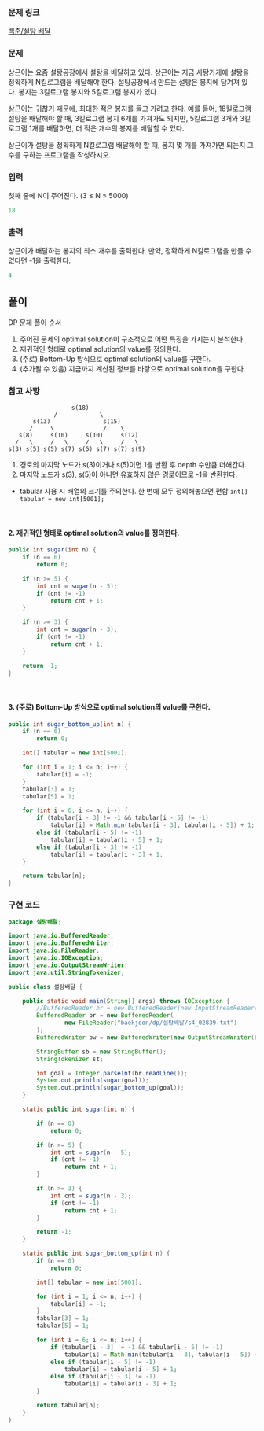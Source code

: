 ### 문제 링크
[백준/설탕 배달](https://www.acmicpc.net/problem/2839)

### 문제
상근이는 요즘 설탕공장에서 설탕을 배달하고 있다. 상근이는 지금 사탕가게에 설탕을 정확하게 N킬로그램을 배달해야 한다. 설탕공장에서 만드는 설탕은 봉지에 담겨져 있다. 봉지는 3킬로그램 봉지와 5킬로그램 봉지가 있다.

상근이는 귀찮기 때문에, 최대한 적은 봉지를 들고 가려고 한다. 예를 들어, 18킬로그램 설탕을 배달해야 할 때, 3킬로그램 봉지 6개를 가져가도 되지만, 5킬로그램 3개와 3킬로그램 1개를 배달하면, 더 적은 개수의 봉지를 배달할 수 있다.

상근이가 설탕을 정확하게 N킬로그램 배달해야 할 때, 봉지 몇 개를 가져가면 되는지 그 수를 구하는 프로그램을 작성하시오.

### 입력

첫째 줄에 N이 주어진다. (3 ≤ N ≤ 5000)

```java
18
```

### 출력

상근이가 배달하는 봉지의 최소 개수를 출력한다. 만약, 정확하게 N킬로그램을 만들 수 없다면 -1을 출력한다.

```java
4
```

## 풀이

DP 문제 풀이 순서

1. 주어진 문제의 optimal solution이 구조적으로 어떤 특징을 가지는지 분석한다.
2. 재귀적인 형태로 optimal solution의 value를 정의한다.
3. (주로) Bottom-Up 방식으로 optimal solution의 value를 구한다.
4. (추가될 수 있음) 지금까지 계산된 정보를 바탕으로 optimal solution을 구한다.

### 참고 사항
```
                  s(18)
             /            \
       s(13)               s(15)
      /     \              /    \
   s(8)     s(10)     s(10)     s(12)
  /   \     /   \     /   \     /   \
s(3) s(5) s(5) s(7) s(5) s(7) s(7) s(9)
```
1. 경로의 마지막 노드가 s(3)이거나 s(5)이면 1을 반환 후 depth 수만큼 더해간다.
2. 마지막 노드가 s(3), s(5)이 아니면 유효하지 않은 경로이므로 -1을 반환한다.

- tabular 사용 시 배열의 크기를 주의한다. 한 번에 모두 정의해놓으면 편함
`int[] tabular = new int[5001];`

<br>

#### 2. 재귀적인 형태로 optimal solution의 value를 정의한다.

```java
public int sugar(int n) {
    if (n == 0)
        return 0;

    if (n >= 5) {
        int cnt = sugar(n - 5);
        if (cnt != -1)
            return cnt + 1;
    }

    if (n >= 3) {
        int cnt = sugar(n - 3);
        if (cnt != -1)
            return cnt + 1;
    }

    return -1;
}
```
<br>

#### 3. (주로) Bottom-Up 방식으로 optimal solution의 value를 구한다.

```java
public int sugar_bottom_up(int n) {
    if (n == 0)
        return 0;

    int[] tabular = new int[5001];

    for (int i = 1; i <= n; i++) {
        tabular[i] = -1;
    }
    tabular[3] = 1;
    tabular[5] = 1;

    for (int i = 6; i <= n; i++) {
        if (tabular[i - 3] != -1 && tabular[i - 5] != -1)
            tabular[i] = Math.min(tabular[i - 3], tabular[i - 5]) + 1;
        else if (tabular[i - 5] != -1)
            tabular[i] = tabular[i - 5] + 1;
        else if (tabular[i - 3] != -1)
            tabular[i] = tabular[i - 3] + 1;
    }

    return tabular[n];
}
```

### 구현 코드
```java
package 설탕배달;

import java.io.BufferedReader;
import java.io.BufferedWriter;
import java.io.FileReader;
import java.io.IOException;
import java.io.OutputStreamWriter;
import java.util.StringTokenizer;

public class 설탕배달 {

    public static void main(String[] args) throws IOException {
        //BufferedReader br = new BufferedReader(new InputStreamReader(System.in));
        BufferedReader br = new BufferedReader(
                new FileReader("baekjoon/dp/설탕배달/s4_02839.txt")
        );
        BufferedWriter bw = new BufferedWriter(new OutputStreamWriter(System.out));

        StringBuffer sb = new StringBuffer();
        StringTokenizer st;

        int goal = Integer.parseInt(br.readLine());
        System.out.println(sugar(goal));
        System.out.println(sugar_bottom_up(goal));
    }

    static public int sugar(int n) {

        if (n == 0)
            return 0;

        if (n >= 5) {
            int cnt = sugar(n - 5);
            if (cnt != -1)
                return cnt + 1;
        }

        if (n >= 3) {
            int cnt = sugar(n - 3);
            if (cnt != -1)
                return cnt + 1;
        }

        return -1;
    }

    static public int sugar_bottom_up(int n) {
        if (n == 0)
            return 0;

        int[] tabular = new int[5001];

        for (int i = 1; i <= n; i++) {
            tabular[i] = -1;
        }
        tabular[3] = 1;
        tabular[5] = 1;

        for (int i = 6; i <= n; i++) {
            if (tabular[i - 3] != -1 && tabular[i - 5] != -1)
                tabular[i] = Math.min(tabular[i - 3], tabular[i - 5]) + 1;
            else if (tabular[i - 5] != -1)
                tabular[i] = tabular[i - 5] + 1;
            else if (tabular[i - 3] != -1)
                tabular[i] = tabular[i - 3] + 1;
        }

        return tabular[n];
    }
}
```
